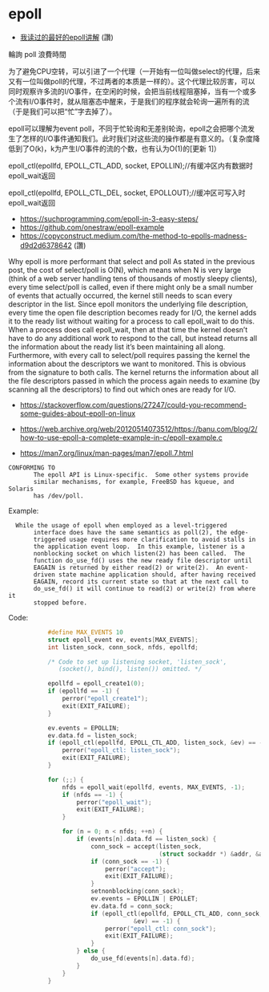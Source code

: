 # epoll

* [我读过的最好的epoll讲解](https://zhuanlan.zhihu.com/p/36764771) (讚)

輪詢 poll 浪費時間

为了避免CPU空转，可以引进了一个代理（一开始有一位叫做select的代理，后来又有一位叫做poll的代理，不过两者的本质是一样的）。这个代理比较厉害，可以同时观察许多流的I/O事件，在空闲的时候，会把当前线程阻塞掉，当有一个或多个流有I/O事件时，就从阻塞态中醒来，于是我们的程序就会轮询一遍所有的流（于是我们可以把“忙”字去掉了）。

epoll可以理解为event poll，不同于忙轮询和无差别轮询，epoll之会把哪个流发生了怎样的I/O事件通知我们。此时我们对这些流的操作都是有意义的。（复杂度降低到了O(k)，k为产生I/O事件的流的个数，也有认为O(1)的[更新 1]）

epoll_ctl(epollfd, EPOLL_CTL_ADD, socket, EPOLLIN);//有缓冲区内有数据时epoll_wait返回

epoll_ctl(epollfd, EPOLL_CTL_DEL, socket, EPOLLOUT);//缓冲区可写入时epoll_wait返回

* https://suchprogramming.com/epoll-in-3-easy-steps/
* https://github.com/onestraw/epoll-example
* https://copyconstruct.medium.com/the-method-to-epolls-madness-d9d2d6378642 (讚)

Why epoll is more performant that select and poll
As stated in the previous post, the cost of select/poll is O(N), which means when N is very large (think of a web server handling tens of thousands of mostly sleepy clients), every time select/poll is called, even if there might only be a small number of events that actually occurred, the kernel still needs to scan every descriptor in the list.
Since epoll monitors the underlying file description, every time the open file description becomes ready for I/O, the kernel adds it to the ready list without waiting for a process to call epoll_wait to do this. When a process does call epoll_wait, then at that time the kernel doesn’t have to do any additional work to respond to the call, but instead returns all the information about the ready list it’s been maintaining all along.
Furthermore, with every call to select/poll requires passing the kernel the information about the descriptors we want to monitored. This is obvious from the signature to both calls. The kernel returns the information about all the file descriptors passed in which the process again needs to examine (by scanning all the descriptors) to find out which ones are ready for I/O.

* https://stackoverflow.com/questions/27247/could-you-recommend-some-guides-about-epoll-on-linux
* https://web.archive.org/web/20120514073512/https://banu.com/blog/2/how-to-use-epoll-a-complete-example-in-c/epoll-example.c

* https://man7.org/linux/man-pages/man7/epoll.7.html

```
CONFORMING TO
       The epoll API is Linux-specific.  Some other systems provide
       similar mechanisms, for example, FreeBSD has kqueue, and Solaris
       has /dev/poll.
```


Example:

```
  While the usage of epoll when employed as a level-triggered
       interface does have the same semantics as poll(2), the edge-
       triggered usage requires more clarification to avoid stalls in
       the application event loop.  In this example, listener is a
       nonblocking socket on which listen(2) has been called.  The
       function do_use_fd() uses the new ready file descriptor until
       EAGAIN is returned by either read(2) or write(2).  An event-
       driven state machine application should, after having received
       EAGAIN, record its current state so that at the next call to
       do_use_fd() it will continue to read(2) or write(2) from where it
       stopped before.
```

Code: 

```cpp
           #define MAX_EVENTS 10
           struct epoll_event ev, events[MAX_EVENTS];
           int listen_sock, conn_sock, nfds, epollfd;

           /* Code to set up listening socket, 'listen_sock',
              (socket(), bind(), listen()) omitted. */

           epollfd = epoll_create1(0);
           if (epollfd == -1) {
               perror("epoll_create1");
               exit(EXIT_FAILURE);
           }

           ev.events = EPOLLIN;
           ev.data.fd = listen_sock;
           if (epoll_ctl(epollfd, EPOLL_CTL_ADD, listen_sock, &ev) == -1) {
               perror("epoll_ctl: listen_sock");
               exit(EXIT_FAILURE);
           }

           for (;;) {
               nfds = epoll_wait(epollfd, events, MAX_EVENTS, -1);
               if (nfds == -1) {
                   perror("epoll_wait");
                   exit(EXIT_FAILURE);
               }

               for (n = 0; n < nfds; ++n) {
                   if (events[n].data.fd == listen_sock) {
                       conn_sock = accept(listen_sock,
                                          (struct sockaddr *) &addr, &addrlen);
                       if (conn_sock == -1) {
                           perror("accept");
                           exit(EXIT_FAILURE);
                       }
                       setnonblocking(conn_sock);
                       ev.events = EPOLLIN | EPOLLET;
                       ev.data.fd = conn_sock;
                       if (epoll_ctl(epollfd, EPOLL_CTL_ADD, conn_sock,
                                   &ev) == -1) {
                           perror("epoll_ctl: conn_sock");
                           exit(EXIT_FAILURE);
                       }
                   } else {
                       do_use_fd(events[n].data.fd);
                   }
               }
           }
```